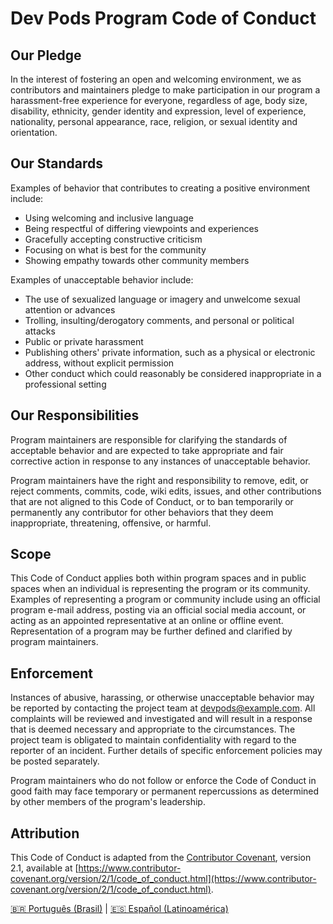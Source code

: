 # Dev Pods Program Code of Conduct

## Our Pledge

In the interest of fostering an open and welcoming environment, we as contributors and maintainers pledge to make participation in our program a harassment-free experience for everyone, regardless of age, body size, disability, ethnicity, gender identity and expression, level of experience, nationality, personal appearance, race, religion, or sexual identity and orientation.

## Our Standards

Examples of behavior that contributes to creating a positive environment include:

* Using welcoming and inclusive language
* Being respectful of differing viewpoints and experiences
* Gracefully accepting constructive criticism
* Focusing on what is best for the community
* Showing empathy towards other community members

Examples of unacceptable behavior include:

* The use of sexualized language or imagery and unwelcome sexual attention or advances
* Trolling, insulting/derogatory comments, and personal or political attacks
* Public or private harassment
* Publishing others' private information, such as a physical or electronic address, without explicit permission
* Other conduct which could reasonably be considered inappropriate in a professional setting

## Our Responsibilities

Program maintainers are responsible for clarifying the standards of acceptable behavior and are expected to take appropriate and fair corrective action in response to any instances of unacceptable behavior.

Program maintainers have the right and responsibility to remove, edit, or reject comments, commits, code, wiki edits, issues, and other contributions that are not aligned to this Code of Conduct, or to ban temporarily or permanently any contributor for other behaviors that they deem inappropriate, threatening, offensive, or harmful.

## Scope

This Code of Conduct applies both within program spaces and in public spaces when an individual is representing the program or its community. Examples of representing a program or community include using an official program e-mail address, posting via an official social media account, or acting as an appointed representative at an online or offline event. Representation of a program may be further defined and clarified by program maintainers.

## Enforcement

Instances of abusive, harassing, or otherwise unacceptable behavior may be reported by contacting the project team at devpods@example.com. All complaints will be reviewed and investigated and will result in a response that is deemed necessary and appropriate to the circumstances. The project team is obligated to maintain confidentiality with regard to the reporter of an incident. Further details of specific enforcement policies may be posted separately.

Program maintainers who do not follow or enforce the Code of Conduct in good faith may face temporary or permanent repercussions as determined by other members of the program's leadership.

## Attribution

This Code of Conduct is adapted from the [Contributor Covenant](https://www.contributor-covenant.org), version 2.1, available at [https://www.contributor-covenant.org/version/2/1/code_of_conduct.html](https://www.contributor-covenant.org/version/2/1/code_of_conduct.html).

[🇧🇷 Português (Brasil)](./translations/pt-BR/CODE_OF_CONDUCT.md) | 
[🇪🇸 Español (Latinoamérica)](./translations/es-LATAM/CODE_OF_CONDUCT.md)
